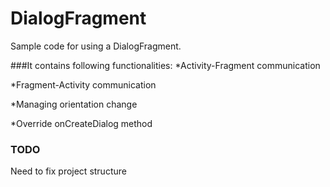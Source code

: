 DialogFragment
==============

Sample code for using a DialogFragment.


###It contains following functionalities:
*Activity-Fragment communication 

*Fragment-Activity communication 

*Managing orientation change

*Override onCreateDialog method

### TODO
Need to fix project structure

